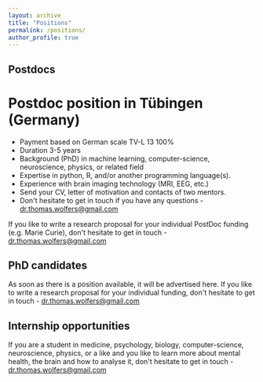 ```yaml
---
layout: archive
title: "Positions"
permalink: /positions/
author_profile: true
---
```


## Postdocs

# Postdoc position in Tübingen (Germany) 
- Payment based on German scale TV-L 13 100%
- Duration 3-5 years
- Background (PhD) in machine learning, computer-science, neuroscience, physics, or related field
- Expertise in python, R, and/or another programming language(s).
- Experience with brain imaging technology (MRI, EEG, etc.)
- Send your CV, letter of motivation and contacts of two mentors.
- Don't hesitate to get in touch if you have any questions - dr.thomas.wolfers@gmail.com

If you like to write a research proposal for your individual PostDoc funding (e.g. Marie Curie),
don't hesitate to get in touch - dr.thomas.wolfers@gmail.com 

## PhD candidates

As soon as there is a position available, it will be advertised here. 
If you like to write a research proposal for your individual funding, don't hesitate to get in touch - dr.thomas.wolfers@gmail.com 

## Internship opportunities

If you are a student in medicine, psychology, biology, computer-science, neuroscience, physics, or a like and you like to learn more about mental health, the brain and how to analyse it, don't hesitate to get in touch - dr.thomas.wolfers@gmail.com
